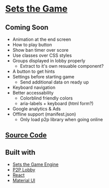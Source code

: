 # [Sets the Game](https://mothepro.github.io/sets-game)

## Coming Soon
+ Animation at the end screen
+ How to play button
+ Show ban timer over score
+ Use classes over CSS styles
+ Groups displayed in lobby properly
    + Extract to it's own resuable component?
+ A button to get hints
+ Settings before starting game
    + Send additional data on ready up
+ Keyboard navigation
+ Better accessability
    + Colorblind friendly colors
    + aria-labels + keyboard (html form?)
+ Google analytics & Ads
+ Offline support (manifest.json)
    + Only load p2p library when going online

## [Source Code](https://github.com/mothepro/sets-game)

## Built with
+ [Sets the Game Engine](https://github.com/mothepro/sets-game-engine)
+ [P2P Lobby](https://github.com/mothepro/p2p-lobby)
+ [React](https://reactjs.org/)
+ [Material UI](https://material-ui.com/)
